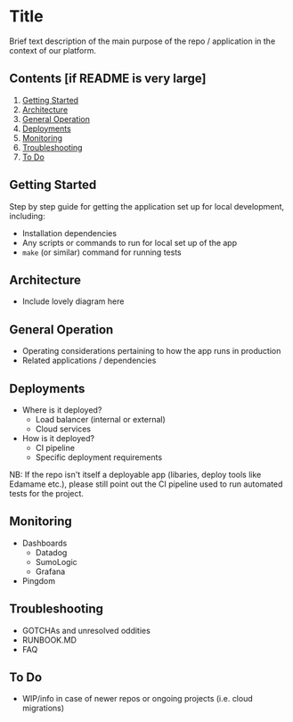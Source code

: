 # Title
Brief text description of the main purpose of the repo / application in the context of our platform.

## Contents [if README is very large]
1. [Getting Started](#getting-started)
1. [Architecture](#architecture)
1. [General Operation](#general-operation)
1. [Deployments](#deployments)
1. [Monitoring](#monitoring)
1. [Troubleshooting](#troubleshooting)
1. [To Do](#to-do)

## Getting Started
Step by step guide for getting the application set up for local development, including:
- Installation dependencies
- Any scripts or commands to run for local set up of the app
- `make` (or similar) command for running tests

## Architecture
- Include lovely diagram here

## General Operation
- Operating considerations pertaining to how the app runs in production
- Related applications / dependencies

## Deployments
- Where is it deployed?
    - Load balancer (internal or external)
    - Cloud services
- How is it deployed?
    - CI pipeline
    - Specific deployment requirements

NB: If the repo isn't itself a deployable app (libaries, deploy tools like Edamame etc.), please still point out the CI pipeline used to run automated tests for the project.

## Monitoring
- Dashboards 
    - Datadog
    - SumoLogic
    - Grafana
- Pingdom

## Troubleshooting
- GOTCHAs and unresolved oddities
- RUNBOOK.MD
- FAQ

## To Do
- WIP/info in case of newer repos or ongoing projects (i.e. cloud migrations)
